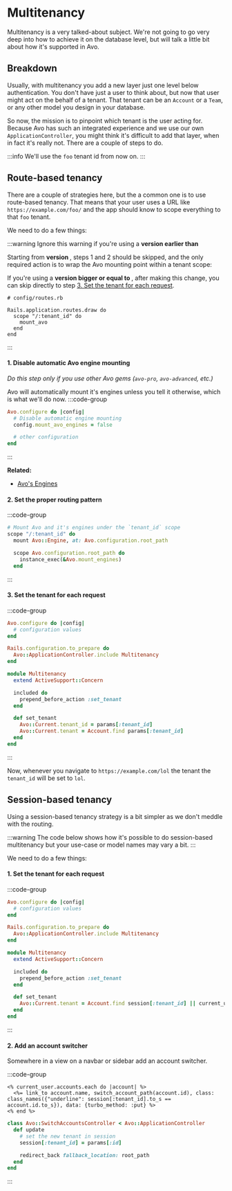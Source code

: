 # Multitenancy

Multitenancy is a very talked-about subject. We're not going to go very deep into how to achieve it on the database level, but will talk a little bit about how it's supported in Avo.

## Breakdown

Usually, with multitenancy you add a new layer just one level below authentication. You don't have just a user to think about, but now that user might act on the behalf of a tenant. That tenant can be an `Account` or a `Team`, or any other model you design in your database.

So now, the mission is to pinpoint which tenant is the user acting for. Because Avo has such an integrated experience and we use our own `ApplicationController`, you might think it's difficult to add that layer, when in fact it's really not. There are a couple of steps to do.

:::info
We'll use the `foo` tenant id from now on.
:::

## Route-based tenancy

There are a couple of strategies here, but the a common one is to use route-based tenancy. That means that your user uses a URL like `https://example.com/foo/` and the app should know to scope everything to that `foo` tenant.

We need to do a few things:

:::warning
Ignore this warning if you're using a **version earlier than <Version version="3.18.0"/>**

Starting from **version <Version version="3.18.0"/>**, steps 1 and 2 should be skipped, and the only required action is to wrap the Avo mounting point within a tenant scope:

If you're using a **version bigger or equal to <Version version="3.18.0"/>**, after making this change, you can skip directly to step [3. Set the tenant for each request](#_3-set-the-tenant-for-each-request).

```ruby{4-6}
# config/routes.rb

Rails.application.routes.draw do
  scope "/:tenant_id" do
    mount_avo
  end
end
```
:::

#### 1. Disable automatic Avo engine mounting

_Do this step only if you use other Avo gems (`avo-pro`, `avo-advanced`, etc.)_

Avo will automatically mount it's engines unless you tell it otherwise, which is what we'll do now.
:::code-group
```ruby [config/avo.rb]{3}
Avo.configure do |config|
  # Disable automatic engine mounting
  config.mount_avo_engines = false

  # other configuration
end
```
:::

**Related:**
  - [Avo's Engines](./routing#avo-s-engines)

#### 2. Set the proper routing pattern

:::code-group
```ruby [config/routes.rb]
# Mount Avo and it's engines under the `tenant_id` scope
scope "/:tenant_id" do
  mount Avo::Engine, at: Avo.configuration.root_path

  scope Avo.configuration.root_path do
    instance_exec(&Avo.mount_engines)
  end
```
:::


#### 3. Set the tenant for each request

:::code-group
```ruby [config/initializers/avo.rb]{6}
Avo.configure do |config|
  # configuration values
end

Rails.configuration.to_prepare do
  Avo::ApplicationController.include Multitenancy
end
```
```ruby [app/controllers/concerns/multitenancy.rb]
module Multitenancy
  extend ActiveSupport::Concern

  included do
    prepend_before_action :set_tenant
  end

  def set_tenant
    Avo::Current.tenant_id = params[:tenant_id]
    Avo::Current.tenant = Account.find params[:tenant_id]
  end
end
```
:::

Now, whenever you navigate to `https://example.com/lol` the tenant the `tenant_id` will be set to `lol`.

## Session-based tenancy

Using a session-based tenancy strategy is a bit simpler as we don't meddle with the routing.

:::warning
The code below shows how it's possible to do session-based multitenancy but your use-case or model names may vary a bit.
:::

We need to do a few things:

#### 1. Set the tenant for each request
:::code-group
```ruby [config/initializers/avo.rb]{6}
Avo.configure do |config|
  # configuration values
end

Rails.configuration.to_prepare do
  Avo::ApplicationController.include Multitenancy
end
```
```ruby [app/controllers/concerns/multitenancy.rb]
module Multitenancy
  extend ActiveSupport::Concern

  included do
    prepend_before_action :set_tenant
  end

  def set_tenant
    Avo::Current.tenant = Account.find session[:tenant_id] || current_user.accounts.first
  end
end
```
:::

#### 2. Add an account switcher

Somewhere in a view on a navbar or sidebar add an account switcher.

:::code-group
```erb [app/views/avo/session_switcher.html.erb]
<% current_user.accounts.each do |account| %>
  <%= link_to account.name, switch_account_path(account.id), class: class_names({"underline": session[:tenant_id].to_s == account.id.to_s}), data: {turbo_method: :put} %>
<% end %>
```

```ruby [app/controllers/avo/switch_accounts_controller.rb]
class Avo::SwitchAccountsController < Avo::ApplicationController
  def update
    # set the new tenant in session
    session[:tenant_id] = params[:id]

    redirect_back fallback_location: root_path
  end
end
```
:::
